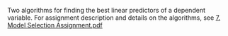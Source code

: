 Two algorithms for finding the best linear predictors of a dependent variable.
For assignment description and details on the algorithms, see [7. Model Selection Assignment.pdf](https://github.com/mattgevercer/Computing-and-Machine-Learning-for-Economics/files/7638228/7.Model.Selection.Assignment.pdf)
